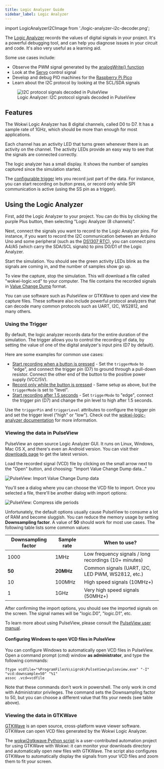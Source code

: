 ```yaml
---
title: Logic Analyzer Guide
sidebar_label: Logic Analyzer
---
```


import LogicAnalyzerI2CImage from './logic-analyzer-i2c-decoder.png';

The [Logic Analyzer](../parts/wokwi-logic-analyzer) records the values of digital signals in your project. It's a powerful debugging tool, and can help you diagnose issues in your circuit and code. It's also very useful as a learning aid.

Some use cases include:

- Observe the PWM signal generated by the [analogWrite() function](https://www.arduino.cc/reference/en/language/functions/analog-io/analogwrite/)
- Look at the [Servo](../parts/wokwi-servo) control signal
- Develop and debug PIO machines for the [Raspberry Pi Pico](../parts/wokwi-pi-pico)
- Learn about the I2C protocol by looking at the SCL/SDA signals

<figure>
  <img src={LogicAnalyzerI2CImage} alt="I2C protocol signals decoded in PulseView" />
  <figcaption>Logic Analyzer: I2C protocol signals decoded in PulseView</figcaption>
</figure>

## Features

The Wokwi Logic Analyzer has 8 digital channels, called D0 to D7. It has a sample rate of 1GHz, which should be more than enough for most applications.

Each channel has an activity LED that turns green whenever there is an activity on the channel. The activity LEDs provide an easy way to see that the signals are connected
correctly.

The logic analyzer has a small display. It shows the number of samples captured since the simulation started.

The [configurable trigger](#using-the-trigger) lets you record just part of the data. For instance, you can start recording on button press, or record only while SPI communication is active (using the SS pin as a trigger).

## Using the Logic Analyzer

First, add the Logic Analyzer to your project. You can do this by clicking the purple Plus button, then selecting "Logic Analyzer (8 channels)".

Next, connect the signals you want to record to the Logic Analyzer pins. For instance, if you want to record the I2C communication between an Arduino Uno and some peripheral (such as the [DS1307 RTC](../parts/wokwi-ds1307)), you can connect pins A4/A5 (which carry the SDA/SCL signals) to pins D0/D1 of the Logic Analyzer.

Start the simulation. You should see the green activity LEDs blink as the signals are coming in, and the number of samples show go up.

To view the capture, stop the simulation. This will download a file called "wokwi-logic.vcd" to your computer. The file contains the recorded signals in [Value Change Dump](https://en.wikipedia.org/wiki/Value_change_dump) format.

You can use software such as PulseView or GTKWave to open and view the capture files. These software also include powerful protocol analyzers that can decode many common protocols such as UART, I2C, WS2812, and many others.

### Using the Trigger

By default, the logic analyzer records data for the entire duration of the simulation. The trigger allows you to control the recording of data, by setting the value of one of the digital analyzer's input pins (D7 by default).

Here are some examples for common use cases:

- [Start recording when a button is pressed](https://wokwi.com/projects/313698551063380544) - Set the `triggerMode` to "edge", and connect the trigger pin (D7) to ground through a pull-down resistor. Connect the other end of the button to the positive power supply (VCC/5V).
- [Record only while the button is pressed](https://wokwi.com/projects/313706149095408193) - Same setup as above, but the `triggerMode` is set to "level".
- [Start recording after 1.5 seconds](https://wokwi.com/projects/313706408220557888) - Set `triggerMode` to "edge", connect the trigger pin (D7) and change the pin level to high after 1.5 seconds.

Use the `triggerPin` and `triggerLevel` attributes to configure the trigger pin and set the trigger level ("high" or "low"). Check out the [wokwi-logic-analyzer documentation](../parts/wokwi-logic-analyzer) for more information.

### Viewing the data in PulseView

PulseView an open source Logic Analyzer GUI. It runs on Linux, Windows, Mac OS X, and there's even an Android version. You can visit their [downloads page](https://sigrok.org/wiki/Downloads) to get the latest version.

Load the recorded signal (VCD) file by clicking on the small arrow next to the "Open" button, and choosing: "Import Value Change Dump data..."

![PulseView: Import Value Change Dump data](logic-analyzer-pulseview-1.png)

You'll see a dialog where you can choose the VCD file to import. Once you selected a file, there'll be another dialog with import options:

![PulseView: Compress idle periods](logic-analyzer-pulseview-2.png)

Unfortunately, the default options usually cause PulseView to consume a lot of RAM and become sluggish. You can reduce the memory usage by setting **Downsampling factor**. A value of **50** should work for most use cases. The following table lists some common values:

| Downsampling factor | Sample rate | When to use?                                          |
| ------------------- | ----------- | ----------------------------------------------------- |
| 1000                | 1MHz        | Low frequency signals / long recordings (10+ minutes) |
| **50**              | **20MHz**   | Common signals (UART, I2C, LED PWM, WS2812, etc.)     |
| 10                  | 100MHz      | High speed signals (10MHz+)                           |
| 1                   | 1GHz        | Very high speed signals (50MHz+)                      |

After confirming the import options, you should see the imported signals on the screen. The signal names will be "logic.D0", "logic.D1", etc.

To learn more about using PulseView, please consult the [PulseView user manual](https://sigrok.org/doc/pulseview/unstable/manual.html).

#### Configuring Windows to open VCD files in PulseView

You can configure Windows to automatically open VCD files in PulseView. Open a command prompt (cmd) window **as administrator**, and type the following commands:

```
ftype vcdfile="%ProgramFiles%\sigrok\PulseView\pulseview.exe" "-I" "vcd:downsample=50" "%1"
assoc .vcd=vcdfile
```

Note that these commands don't work in powershell. The only work in cmd with Administrator privileges. The command sets the Downsampling factor to 50, but you can choose a different value that fits your needs (see table above).

### Viewing the data in GTKWave

[GTKWave](http://gtkwave.sourceforge.net/) is an open source, cross-platform wave viewer software. GTKWave can open VCD files generated by the Wokwi Logic Analyzer.

The [wokwi2gtkwave Python script](https://github.com/bvandepo/wokwi2gtkwave) is a user-contributed automation project for using GTKWave with Wokwi: it can monitor your downloads directory and automatically open new files with GTKWave. The script also configures GTKWave to automatically display the signals from your VCD files and zoom them to fit your screen.
